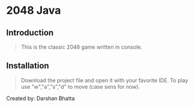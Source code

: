 # 2048 Java

## Introduction

> This is the classic 2048 game written in console.




## Installation

> Download the project file and open it with your favorite IDE. To play use "w","a","s","d" to move (case sens for now).

Created by: Darshan Bhatta
